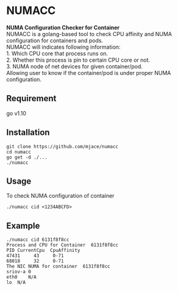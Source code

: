 # NUMACC
**NUMA Configuration Checker for Container**  
NUMACC is a golang-based tool to check CPU affinity and NUMA configuration for containers and pods.  
NUMACC will indicates following information:   
    1. Which CPU core that process runs on.  
    2. Whether this process is pin to certain CPU core or not.      
    3. NUMA node of net devices for given container/pod.  
Allowing user to know if the container/pod is under proper NUMA configuration.

## Requirement
go v1.10  

## Installation  
```shell script
git clone https://github.com/mjace/numacc
cd numacc
go get -d ./...
./numacc
```

## Usage 
To check NUMA configuration of container  
```shell script
./numacc cid <1234ABCFD>
```

## Example
```shell script
./numacc cid 6131f8f8cc
Process and CPU for Container  6131f8f8cc
PID	CurrentCpu	CpuAffinity
47431 	  43 	 0-71
68018 	  32 	 0-71
The NIC NUMA for container  6131f8f8cc
sriov-a	0
eth0	N/A
lo	N/A
```